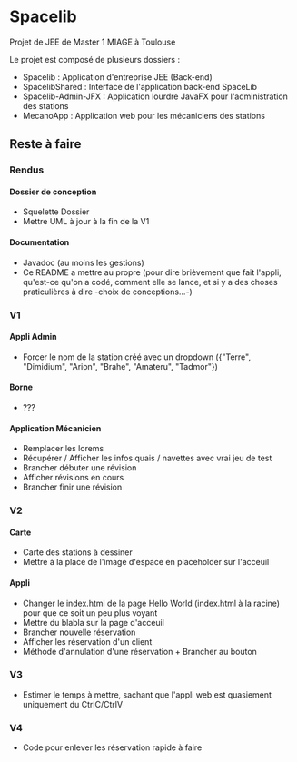 # Spacelib
Projet de JEE de Master 1 MIAGE à Toulouse

Le projet est composé de plusieurs dossiers :

- Spacelib : Application d'entreprise JEE (Back-end)
- SpacelibShared : Interface de l'application back-end SpaceLib
- Spacelib-Admin-JFX : Application lourdre JavaFX pour l'administration des stations
- MecanoApp : Application web pour les mécaniciens des stations

## Reste à faire

### Rendus

#### Dossier de conception

- Squelette Dossier
- Mettre UML à jour à la fin de la V1

#### Documentation

- Javadoc (au moins les gestions)
- Ce README a mettre au propre (pour dire brièvement que fait l'appli, qu'est-ce qu'on a codé, comment elle se lance, et si y a des choses praticulières à dire -choix de conceptions...-)

### V1

#### Appli Admin

- Forcer le nom de la station créé avec un dropdown ({"Terre", "Dimidium", "Arion", "Brahe", "Amateru", "Tadmor"})

#### Borne

- ???

#### Application Mécanicien

- Remplacer les lorems
- Récupérer / Afficher les infos quais / navettes avec vrai jeu de test
- Brancher débuter une révision
- Afficher révisions en cours
- Brancher finir une révision

### V2

#### Carte

- Carte des stations à dessiner
- Mettre à la place de l'image d'espace en placeholder sur l'acceuil

#### Appli

- Changer le index.html de la page Hello World (index.html à la racine) pour que ce soit un peu plus voyant
- Mettre du blabla sur la page d'acceuil
- Brancher nouvelle réservation
- Afficher les réservation d'un client
- Méthode d'annulation d'une réservation + Brancher au bouton

### V3

- Estimer le temps à mettre, sachant que l'appli web est quasiement uniquement du CtrlC/CtrlV

### V4

- Code pour enlever les réservation rapide à faire